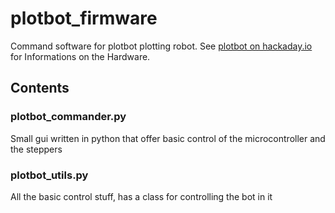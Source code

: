 # plotbot_firmware

Command software for plotbot plotting robot. See [plotbot on hackaday.io](https://hackaday.io/project/4220-plotbot) 
for Informations on the Hardware.

## Contents
### plotbot_commander.py
Small gui written in python that offer basic control of the microcontroller and the steppers
### plotbot_utils.py
All the basic control stuff, has a class for controlling the bot in it
